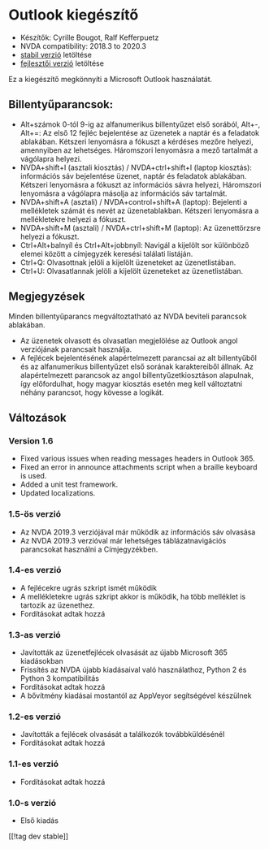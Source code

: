 # Outlook kiegészítő #

* Készítők: Cyrille Bougot, Ralf Kefferpuetz
* NVDA compatibility: 2018.3 to 2020.3
* [stabil verzió][1] letöltése
* [fejlesztői verzió][2] letöltése

Ez a kiegészítő megkönnyíti a Microsoft Outlook használatát.

## Billentyűparancsok:

* Alt+számok 0-tól 9-ig  az alfanumerikus billentyűzet első sorából, Alt+-,
  Alt+=: Az első 12 fejléc bejelentése az üzenetek a naptár és a feladatok
  ablakában. Kétszeri lenyomásra a fókuszt a kérdéses mezőre helyezi,
  amennyiben az lehetséges. Háromszori lenyomásra a mező tartalmát a
  vágólapra helyezi.
* NVDA+shift+I (asztali kiosztás) / NVDA+ctrl+shift+I (laptop kiosztás):
  információs sáv bejelentése üzenet, naptár és feladatok
  ablakában. Kétszeri lenyomásra a fókuszt az információs sávra helyezi,
  Háromszori lenyomásra a vágólapra másolja az információs sáv tartalmát.
* NVDA+shift+A (asztali) / NVDA+control+shift+A (laptop): Bejelenti a
  mellékletek számát és nevét az üzenetablakban. Kétszeri lenyomásra a
  mellékletekre helyezi a fókuszt.
* NVDA+shift+M (asztali) / NVDA+ctrl+shift+M (laptop): Az üzenettörzsre
  helyezi a fókuszt.
* Ctrl+Alt+balnyíl és Ctrl+Alt+jobbnyíl: Navigál a kijelölt sor különböző
  elemei között a címjegyzék keresési találati listáján.
* Ctrl+Q: Olvasottnak jelöli a kijelölt üzeneteket az üzenetlistában.
* Ctrl+U: Olvasatlannak jelöli a kijelölt üzeneteket az üzenetlistában.

## Megjegyzések

Minden billentyűparancs megváltoztatható az NVDA beviteli parancsok
ablakában.

* Az üzenetek olvasott és olvasatlan megjelölése az Outlook angol
  verziójának parancsait használja.
* A fejlécek bejelentésének alapértelmezett parancsai az alt billentyűből és
  az alfanumerikus billentyűzet első sorának karaktereiből állnak. Az
  alapértelmezett parancsok az angol billentyűzetkiosztáson alapulnak, így
  előfordulhat, hogy magyar kiosztás esetén meg kell változtatni néhány
  parancsot, hogy kövesse a logikát.

## Változások

### Version 1.6

* Fixed various issues when reading messages headers in Outlook 365.
* Fixed an error in announce attachments script when a braille keyboard is
  used.
* Added a unit test framework.
* Updated localizations.

### 1.5-ös verzió

* Az NVDA 2019.3 verziójával már működik az információs sáv olvasása
* Az NVDA 2019.3 verzióval már lehetséges táblázatnavigációs parancsokat
  használni a Címjegyzékben.

### 1.4-es verzió

* A fejlécekre ugrás szkript ismét működik
* A mellékletekre ugrás szkript akkor is működik, ha több melléklet is
  tartozik az üzenethez.
* Fordításokat adtak hozzá

### 1.3-as verzió

* Javították az üzenetfejlécek olvasását az újabb Microsoft 365 kiadásokban
* Frissítés az NVDA újabb kiadásaival való használathoz, Python 2 és Python
  3 kompatibilitás
* Fordításokat adtak hozzá
* A bővítmény kiadásai mostantól az AppVeyor segítségével készülnek

### 1.2-es verzió

* Javították a fejlécek olvasását a találkozók továbbküldésénél
* Fordításokat adtak hozzá

### 1.1-es verzió

* Fordításokat adtak hozzá

### 1.0-s verzió

* Első kiadás

[[!tag dev stable]]

[1]: https://addons.nvda-project.org/files/get.php?file=outlookextended

[2]: https://addons.nvda-project.org/files/get.php?file=outlookextended-dev
